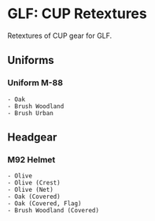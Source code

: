 # GLF: CUP Retextures
Retextures of CUP gear for GLF.

## Uniforms

### Uniform M-88
    - Oak
    - Brush Woodland
    - Brush Urban

## Headgear
### M92 Helmet
    - Olive
    - Olive (Crest)
    - Olive (Net)
    - Oak (Covered)
    - Oak (Covered, Flag)
    - Brush Woodland (Covered)

